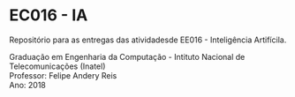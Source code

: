 # EC016 - IA
Repositório para as entregas das atividadesde EE016 - Inteligência Artifícila.

Graduação em Engenharia da Computação - Intituto Nacional de Telecomunicações (Inatel)<br>
Professor: Felipe Andery Reis<br>
Ano: 2018
